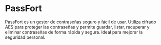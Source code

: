 # PassFort
PassFort es un gestor de contraseñas seguro y fácil de usar. Utiliza cifrado AES para proteger las contraseñas y permite guardar, listar, recuperar y eliminar contraseñas de forma rápida y segura. Ideal para mejorar la seguridad personal.

